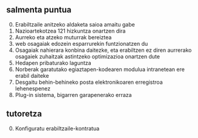 ## salmenta puntua

0. Erabiltzaile anitzeko aldaketa saioa amaitu gabe
1. Nazioartekotzea 121 hizkuntza onartzen dira
2. Aurreko eta atzeko muturrak bereiztea
3. web osagaiak edozein esparrurekin funtzionatzen du
4. Osagaiak nahierara konbina daitezke, eta erabiltzen ez diren aurrerako osagaiek zuhaitzak astintzeko optimizazioa onartzen dute
5. Hedapen pribaturako laguntza
6. Norberak garatutako egiaztapen-kodearen modulua intranetean ere erabil daiteke
7. Desgaitu behin-behineko posta elektronikoaren erregistroa lehenespenez
8. Plug-in sistema, bigarren garapenerako erraza

## tutoretza

0. Konfiguratu erabiltzaile-kontratua